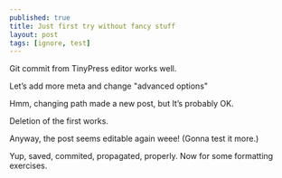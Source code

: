 ```yaml
---
published: true
title: Just first try without fancy stuff
layout: post
tags: [ignore, test]
---
```

Git commit from TinyPress editor works well.

Letʼs add more meta and change "advanced options"

Hmm, changing path made a new post, but Itʼs probably OK.

Deletion of the first works.

Anyway, the post seems editable again weee! (Gonna test it more.)

Yup, saved, commited, propagated, properly. Now for some formatting exercises.